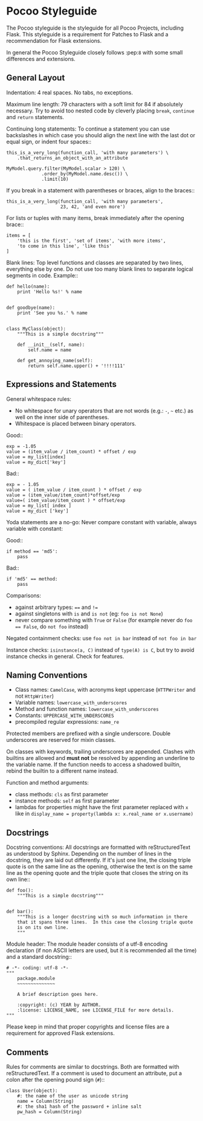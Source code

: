 # Pocoo Styleguide

The Pocoo styleguide is the styleguide for all Pocoo Projects, including
Flask. This styleguide is a requirement for Patches to Flask and a
recommendation for Flask extensions.

In general the Pocoo Styleguide closely follows :pep:`8` with some small
differences and extensions.

## General Layout

Indentation:
4 real spaces. No tabs, no exceptions.

Maximum line length:
79 characters with a soft limit for 84 if absolutely necessary. Try
to avoid too nested code by cleverly placing `break`, `continue` and
`return` statements.

Continuing long statements:
To continue a statement you can use backslashes in which case you should
align the next line with the last dot or equal sign, or indent four
spaces::

    this_is_a_very_long(function_call, 'with many parameters') \
        .that_returns_an_object_with_an_attribute

    MyModel.query.filter(MyModel.scalar > 120) \
                 .order_by(MyModel.name.desc()) \
                 .limit(10)

If you break in a statement with parentheses or braces, align to the
braces::

    this_is_a_very_long(function_call, 'with many parameters',
                        23, 42, 'and even more')

For lists or tuples with many items, break immediately after the
opening brace::

    items = [
        'this is the first', 'set of items', 'with more items',
        'to come in this line', 'like this'
    ]

Blank lines:
Top level functions and classes are separated by two lines, everything
else by one. Do not use too many blank lines to separate logical
segments in code. Example::

    def hello(name):
        print 'Hello %s!' % name


    def goodbye(name):
        print 'See you %s.' % name


    class MyClass(object):
        """This is a simple docstring"""

        def __init__(self, name):
            self.name = name

        def get_annoying_name(self):
            return self.name.upper() + '!!!!111'

## Expressions and Statements

General whitespace rules:

- No whitespace for unary operators that are not words
  (e.g.: `-`, `~` etc.) as well on the inner side of parentheses.
- Whitespace is placed between binary operators.

Good::

    exp = -1.05
    value = (item_value / item_count) * offset / exp
    value = my_list[index]
    value = my_dict['key']

Bad::

    exp = - 1.05
    value = ( item_value / item_count ) * offset / exp
    value = (item_value/item_count)*offset/exp
    value=( item_value/item_count ) * offset/exp
    value = my_list[ index ]
    value = my_dict ['key']

Yoda statements are a no-go:
Never compare constant with variable, always variable with constant:

Good::

    if method == 'md5':
        pass

Bad::

    if 'md5' == method:
        pass

Comparisons:

- against arbitrary types: `==` and `!=`
- against singletons with `is` and `is not` (eg: `foo is not None`)
- never compare something with `True` or `False` (for example never
  do `foo == False`, do `not foo` instead)

Negated containment checks:
use `foo not in bar` instead of `not foo in bar`

Instance checks:
`isinstance(a, C)` instead of `type(A) is C`, but try to avoid
instance checks in general. Check for features.

## Naming Conventions

- Class names: `CamelCase`, with acronyms kept uppercase (`HTTPWriter`
  and not `HttpWriter`)
- Variable names: `lowercase_with_underscores`
- Method and function names: `lowercase_with_underscores`
- Constants: `UPPERCASE_WITH_UNDERSCORES`
- precompiled regular expressions: `name_re`

Protected members are prefixed with a single underscore. Double
underscores are reserved for mixin classes.

On classes with keywords, trailing underscores are appended. Clashes with
builtins are allowed and **must not** be resolved by appending an
underline to the variable name. If the function needs to access a
shadowed builtin, rebind the builtin to a different name instead.

Function and method arguments:

- class methods: `cls` as first parameter
- instance methods: `self` as first parameter
- lambdas for properties might have the first parameter replaced
  with `x` like in `display_name = property(lambda x: x.real_name or x.username)`

## Docstrings

Docstring conventions:
All docstrings are formatted with reStructuredText as understood by
Sphinx. Depending on the number of lines in the docstring, they are
laid out differently. If it's just one line, the closing triple
quote is on the same line as the opening, otherwise the text is on
the same line as the opening quote and the triple quote that closes
the string on its own line::

    def foo():
        """This is a simple docstring"""


    def bar():
        """This is a longer docstring with so much information in there
        that it spans three lines.  In this case the closing triple quote
        is on its own line.
        """

Module header:
The module header consists of a utf-8 encoding declaration (if non
ASCII letters are used, but it is recommended all the time) and a
standard docstring::

    # -*- coding: utf-8 -*-
    """
        package.module
        ~~~~~~~~~~~~~~

        A brief description goes here.

        :copyright: (c) YEAR by AUTHOR.
        :license: LICENSE_NAME, see LICENSE_FILE for more details.
    """

Please keep in mind that proper copyrights and license files are a
requirement for approved Flask extensions.

## Comments

Rules for comments are similar to docstrings. Both are formatted with
reStructuredText. If a comment is used to document an attribute, put a
colon after the opening pound sign (`#`)::

    class User(object):
        #: the name of the user as unicode string
        name = Column(String)
        #: the sha1 hash of the password + inline salt
        pw_hash = Column(String)
